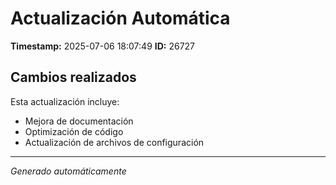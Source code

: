 # Actualización Automática

**Timestamp:** 2025-07-06 18:07:49
**ID:** 26727

## Cambios realizados

Esta actualización incluye:
- Mejora de documentación
- Optimización de código
- Actualización de archivos de configuración

---
*Generado automáticamente*
